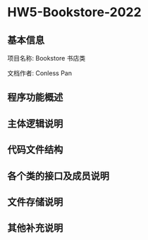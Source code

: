 # HW5-Bookstore-2022

## 基本信息

项目名称: Bookstore 书店类

文档作者: Conless Pan

## 程序功能概述

## 主体逻辑说明

## 代码文件结构

## 各个类的接口及成员说明

## 文件存储说明

## 其他补充说明
